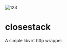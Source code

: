 ![123](https://img.shields.io/badge/status-developing-yellow.svg)

# closestack
A simple libvirt http wrapper